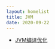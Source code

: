 ```yaml
---
layout: homelist
title: JVM
date: 2020-09-22
---
```


* [JVM编译优化](/dict/jvm/jvm-compile-optimize.html?JVM)
